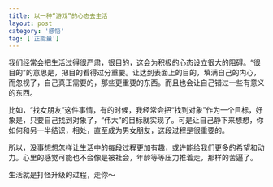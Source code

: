 ```yaml
---
title: 以一种“游戏”的心态去生活
layout: post
category: '感悟'
tag: ['正能量']
---
```


我们经常会把生活过得很严肃，很目的，这会为积极的心态设立很大的阻碍。“很目的”的意思是，把目的看得过分重要。让达到表面上的目的，填满自己的内心，而忽视了，自己真正需要的，那些更重要的东西。而且也会让自己错过一些有意义的东西。
    
比如，“找女朋友”这件事情，有的时候，我经常会把“找到对象”作为一个目标，好象是，只要自己找到对象了，“伟大”的目标就实现了。可是让自己静下来想想，你如何和另一半结识，相处，直至成为男女朋友，这段过程是很重要的。
    
所以，没事想想怎样让生活中的每段过程更加有趣，或许能给我们更多的希望和动力。心里的感觉可能也不会像是被社会，年龄等等压力推着走，那样的苦逼了。
      
生活就是打怪升级的过程，走你～

